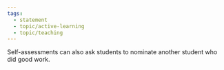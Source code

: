 ```yaml
---
tags:
  - statement
  - topic/active-learning
  - topic/teaching
---
```

Self-assessments can also ask students to nominate another student who did good work.